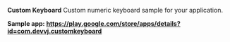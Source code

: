 **Custom Keyboard**
Custom numeric keyboard sample for your application.


**Sample app:
https://play.google.com/store/apps/details?id=com.devvj.customkeyboard**
